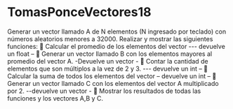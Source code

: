 # TomasPonceVectores18
Generar un vector llamado A de N elementos (N ingresado por teclado) con números aleatorios menores a 32000.
Realizar y mostrar las siguientes funciones:
 Calcular el promedio de los elementos del vector --- devuelve un float –
 Generar un vector llamado B con los elementos mayores al promedio del vector A. -Devuelve un vector -
 Contar la cantidad de elementos que son múltiplos a la vez de 2 y 3. --- devuelve un int –
 Calcular la suma de todos los elementos del vector – devuelve un int –
 Generar un vector llamado C con los elementos del vector A multiplicado por 2. --devuelve un vector -
 Mostrar los resultados de todas las funciones y los vectores A,B y C.
